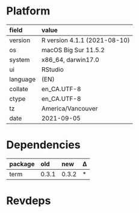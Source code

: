 # Platform

|field    |value                        |
|:--------|:----------------------------|
|version  |R version 4.1.1 (2021-08-10) |
|os       |macOS Big Sur 11.5.2         |
|system   |x86_64, darwin17.0           |
|ui       |RStudio                      |
|language |(EN)                         |
|collate  |en_CA.UTF-8                  |
|ctype    |en_CA.UTF-8                  |
|tz       |America/Vancouver            |
|date     |2021-09-05                   |

# Dependencies

|package |old   |new   |Δ  |
|:-------|:-----|:-----|:--|
|term    |0.3.1 |0.3.2 |*  |

# Revdeps

